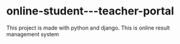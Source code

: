 # online-student---teacher-portal
This project is made with python and django. This is online result management system 
